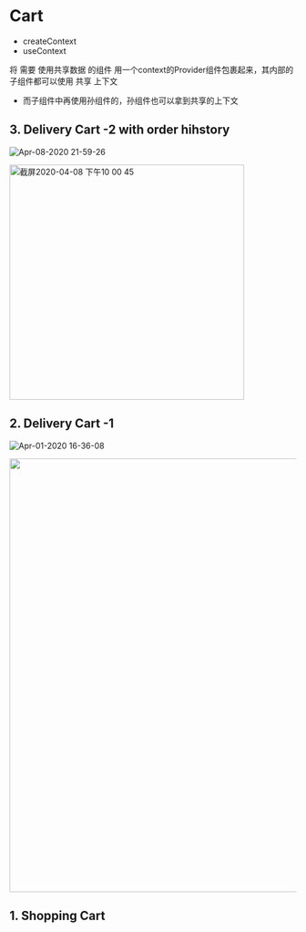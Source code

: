 
# Cart

- createContext
- useContext

将 需要 使用共享数据 的组件 用一个context的Provider组件包裹起来，其内部的子组件都可以使用 共享 上下文
- 而子组件中再使用孙组件的，孙组件也可以拿到共享的上下文

## 3. Delivery Cart -2 with order hihstory

![Apr-08-2020 21-59-26](https://user-images.githubusercontent.com/26485327/78792878-4aa43000-79e4-11ea-80bf-d5dc6befb50b.gif)

<img width="412" alt="截屏2020-04-08 下午10 00 45" src="https://user-images.githubusercontent.com/26485327/78792977-690a2b80-79e4-11ea-9079-f1633e5a69a3.png">



## 2. Delivery Cart -1

![Apr-01-2020 16-36-08](https://user-images.githubusercontent.com/26485327/78116485-efe46480-7436-11ea-9daf-58ca39bc229a.gif)


<img width="760" src="https://user-images.githubusercontent.com/26485327/78115816-f1f9f380-7435-11ea-982e-15817d9c74b4.png">


## 1. Shopping Cart
